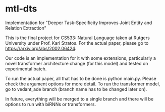 # mtl-dts
Implementation for "Deeper Task-Specificity Improves Joint Entity and Relation Extraction"

This is the final project for CS533: Natural Language taken at Rutgers University under Prof. Karl Stratos.
For the actual paper, please go to https://arxiv.org/abs/2002.06424.

Our code is an implementation for it with some extensions, particularly a novel transformer architecture change (for this model) and tested on experimental batch.

To run the actual paper, all that has to be done is python main.py. Please check the argument options for more detail.
To run the transformer model, go to vedant_ade branch (branch name has to be changed later on). 

In future, everything will be merged to a single branch and there will be options to run with biRNNs or transformers. 
